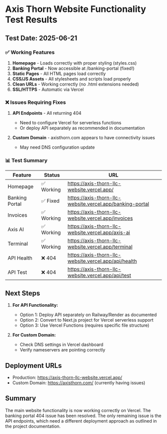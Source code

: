 # Axis Thorn Website Functionality Test Results

## Test Date: 2025-06-21

### ✅ Working Features

1. **Homepage** - Loads correctly with proper styling (styles.css)
2. **Banking Portal** - Now accessible at /banking-portal (fixed!)
3. **Static Pages** - All HTML pages load correctly
4. **CSS/JS Assets** - All stylesheets and scripts load properly
5. **Clean URLs** - Working correctly (no .html extensions needed)
6. **SSL/HTTPS** - Automatic via Vercel

### ❌ Issues Requiring Fixes

1. **API Endpoints** - All returning 404
   - Need to configure Vercel for serverless functions
   - Or deploy API separately as recommended in documentation

2. **Custom Domain** - axisthorn.com appears to have connectivity issues
   - May need DNS configuration update

### 📊 Test Summary

| Feature | Status | URL |
|---------|--------|-----|
| Homepage | ✅ Working | https://axis-thorn-llc-website.vercel.app/ |
| Banking Portal | ✅ Fixed | https://axis-thorn-llc-website.vercel.app/banking-portal |
| Invoices | ✅ Working | https://axis-thorn-llc-website.vercel.app/invoices |
| Axis AI | ✅ Working | https://axis-thorn-llc-website.vercel.app/axis-ai |
| Terminal | ✅ Working | https://axis-thorn-llc-website.vercel.app/terminal |
| API Health | ❌ 404 | https://axis-thorn-llc-website.vercel.app/api/health |
| API Test | ❌ 404 | https://axis-thorn-llc-website.vercel.app/api/test |

## Next Steps

1. **For API Functionality:**
   - Option 1: Deploy API separately on Railway/Render as documented
   - Option 2: Convert to Next.js project for Vercel serverless support
   - Option 3: Use Vercel Functions (requires specific file structure)

2. **For Custom Domain:**
   - Check DNS settings in Vercel dashboard
   - Verify nameservers are pointing correctly

## Deployment URLs

- Production: https://axis-thorn-llc-website.vercel.app/
- Custom Domain: https://axisthorn.com/ (currently having issues)

## Summary

The main website functionality is now working correctly on Vercel. The banking portal 404 issue has been resolved. The only remaining issue is the API endpoints, which need a different deployment approach as outlined in the project documentation.